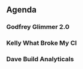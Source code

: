##  Agenda

### **Godfrey** Glimmer 2.0
### **Kelly** What Broke My CI
### **Dave** Build Analyticals
